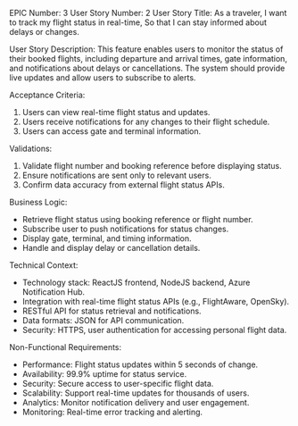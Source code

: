 EPIC Number: 3
User Story Number: 2
User Story Title: As a traveler, I want to track my flight status in real-time, So that I can stay informed about delays or changes.

User Story Description: This feature enables users to monitor the status of their booked flights, including departure and arrival times, gate information, and notifications about delays or cancellations. The system should provide live updates and allow users to subscribe to alerts.

Acceptance Criteria:
1. Users can view real-time flight status and updates.
2. Users receive notifications for any changes to their flight schedule.
3. Users can access gate and terminal information.

Validations:
1. Validate flight number and booking reference before displaying status.
2. Ensure notifications are sent only to relevant users.
3. Confirm data accuracy from external flight status APIs.

Business Logic:
- Retrieve flight status using booking reference or flight number.
- Subscribe user to push notifications for status changes.
- Display gate, terminal, and timing information.
- Handle and display delay or cancellation details.

Technical Context:
- Technology stack: ReactJS frontend, NodeJS backend, Azure Notification Hub.
- Integration with real-time flight status APIs (e.g., FlightAware, OpenSky).
- RESTful API for status retrieval and notifications.
- Data formats: JSON for API communication.
- Security: HTTPS, user authentication for accessing personal flight data.

Non-Functional Requirements:
- Performance: Flight status updates within 5 seconds of change.
- Availability: 99.9% uptime for status service.
- Security: Secure access to user-specific flight data.
- Scalability: Support real-time updates for thousands of users.
- Analytics: Monitor notification delivery and user engagement.
- Monitoring: Real-time error tracking and alerting.